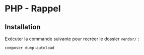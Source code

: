 # PHP - Rappel

## Installation

Exécuter la commande suivante pour recréer le dossier `vendor/` :

```bash
composer dump-autoload
```
